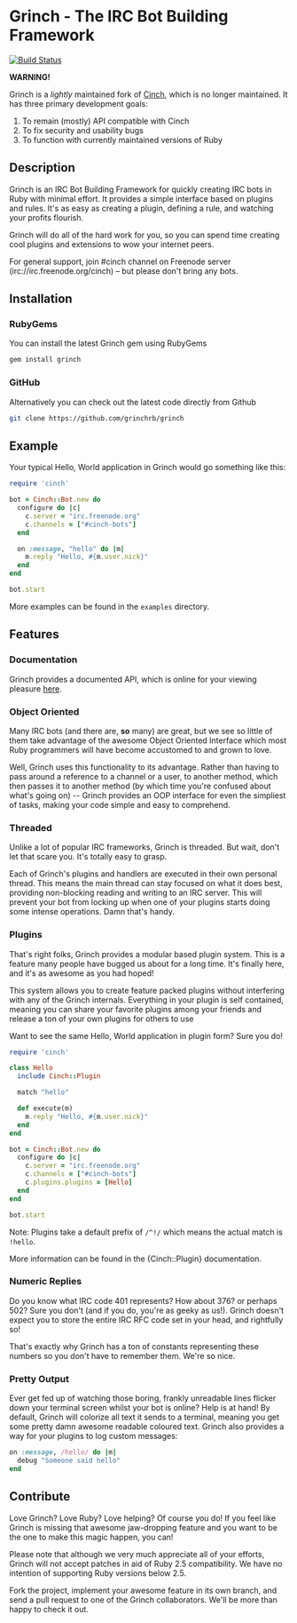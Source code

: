 Grinch - The IRC Bot Building Framework
=====================================

[![Build Status](https://travis-ci.org/grinchrb/grinch.svg?branch=master)](https://travis-ci.org/grinchrb/grinch)

**WARNING!**

Grinch is a *lightly* maintained fork of [Cinch](https://github.com/cinchrb/cinch/), which
is no longer maintained. It has three primary development goals:

1. To remain (mostly) API compatible with Cinch
2. To fix security and usability bugs
3. To function with currently maintained versions of Ruby


Description
-----------

Grinch is an IRC Bot Building Framework for quickly creating IRC bots in
Ruby with minimal effort. It provides a simple interface based on plugins and
rules. It's as easy as creating a plugin, defining a rule, and watching your
profits flourish.

Grinch will do all of the hard work for you, so you can spend time creating cool
plugins and extensions to wow your internet peers.

For general support, join #cinch channel on Freenode server (irc://irc.freenode.org/cinch) – but
please don't bring any bots.

Installation
------------

### RubyGems

You can install the latest Grinch gem using RubyGems

```bash
gem install grinch
```

### GitHub

Alternatively you can check out the latest code directly from Github

```bash
git clone https://github.com/grinchrb/grinch
```

Example
-------

Your typical Hello, World application in Grinch would go something like this:

```ruby
require 'cinch'

bot = Cinch::Bot.new do
  configure do |c|
    c.server = "irc.freenode.org"
    c.channels = ["#cinch-bots"]
  end

  on :message, "hello" do |m|
    m.reply "Hello, #{m.user.nick}"
  end
end

bot.start
```

More examples can be found in the `examples` directory.

Features
--------

### Documentation

Grinch provides a documented API, which is online for your viewing pleasure
[here](http://rubydoc.info/gems/grinch/frames).

### Object Oriented

Many IRC bots (and there are, **so** many) are great, but we see so little of
them take advantage of the awesome Object Oriented Interface which most Ruby
programmers will have become accustomed to and grown to love.

Well, Grinch uses this functionality to its advantage. Rather than having to
pass around a reference to a channel or a user, to another method, which then
passes it to another method (by which time you're confused about what's
going on) -- Grinch provides an OOP interface for even the simpliest of tasks,
making your code simple and easy to comprehend.

### Threaded

Unlike a lot of popular IRC frameworks, Grinch is threaded. But wait, don't let
that scare you. It's totally easy to grasp.

Each of Grinch's plugins and handlers are executed in their own personal thread.
This means the main thread can stay focused on what it does best, providing
non-blocking reading and writing to an IRC server. This will prevent your bot
from locking up when one of your plugins starts doing some intense operations.
Damn that's handy.

### Plugins

That's right folks, Grinch provides a modular based plugin system. This is a
feature many people have bugged us about for a long time. It's finally here,
and it's as awesome as you had hoped!

This system allows you to create feature packed plugins without interfering with
any of the Grinch internals. Everything in your plugin is self contained, meaning
you can share your favorite plugins among your friends and release a ton of
your own plugins for others to use

Want to see the same Hello, World application in plugin form? Sure you do!

```ruby
require 'cinch'

class Hello
  include Cinch::Plugin

  match "hello"

  def execute(m)
    m.reply "Hello, #{m.user.nick}"
  end
end

bot = Cinch::Bot.new do
  configure do |c|
    c.server = "irc.freenode.org"
    c.channels = ["#cinch-bots"]
    c.plugins.plugins = [Hello]
  end
end

bot.start
```

Note: Plugins take a default prefix of `/^!/` which means the actual match is `!hello`.

More information can be found in the {Cinch::Plugin} documentation.

### Numeric Replies

Do you know what IRC code 401 represents? How about 376? or perhaps 502?
Sure you don't (and if you do, you're as geeky as us!). Grinch doesn't expect you
to store the entire IRC RFC code set in your head, and rightfully so!

That's exactly why Grinch has a ton of constants representing these numbers
so you don't have to remember them. We're so nice.

### Pretty Output

Ever get fed up of watching those boring, frankly unreadable lines
flicker down your terminal screen whilst your bot is online? Help is
at hand! By default, Grinch will colorize all text it sends to a
terminal, meaning you get some pretty damn awesome readable coloured
text. Grinch also provides a way for your plugins to log custom
messages:

```ruby
on :message, /hello/ do |m|
  debug "Someone said hello"
end
```

Contribute
----------

Love Grinch? Love Ruby? Love helping? Of course you do! If you feel like Grinch
is missing that awesome jaw-dropping feature and you want to be the one to
make this magic happen, you can!

Please note that although we very much appreciate all of your efforts, Grinch
will not accept patches in aid of Ruby 2.5 compatibility. We have no intention
of supporting Ruby versions below 2.5.

Fork the project, implement your awesome feature in its own branch, and send
a pull request to one of the Grinch collaborators. We'll be more than happy
to check it out.

